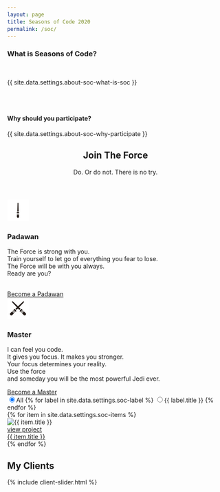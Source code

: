 ```yaml
---
layout: page
title: Seasons of Code 2020
permalink: /soc/
---
```


<!-- about-soc -->
<section class="section">
  <div class="container">
    <div class="row">
      <div class="col-lg-10 mx-auto text-center">
        <h3> What is Seasons of Code? </h3>
        <br>
        <p class="font-secondary paragraph-lg text-dark">{{ site.data.settings.about-soc-what-is-soc }}</p>
        <br>
        <br>
        <h4>  Why should you participate? </h4>
        <p class="font-secondary paragraph-lg text-dark">{{ site.data.settings.about-soc-why-participate }}</p>
      </div>
    </div>
  </div>
</section>
<!-- /about-soc -->

<!-- join the force (from old website) -->
<section id="one" class="wrapper style2">
  <header class="major_soc">
    <h2>Join The Force</h2>
    <p>Do. Or do not. There is no try.</p>
  </header>
  <div class="container_soc">
    <div class="row">
      <div class="row_soc">
        <section class="special_soc box1_soc">
          <img class="icon major_soc" src="/svg/light-siber-one.svg" />
          <h3>Padawan</h3>
          <p>The Force is strong with you. <br> Train yourself to let go of everything you fear to lose. <br> The Force will be with you always.<br> Ready are you?</p><br />
          <a target="_blank" href="https://forms.gle/6hSaLUSB8Gfeogw7A" class="button big special">Become a Padawan</a>
        </section>
      </div>
      <div class="row_soc">
        <section class="special_soc box2_soc">
          <img class="icon major_soc" src="/svg/light-siber.svg" />
          <h3>Master</h3>
          <p>I can feel you code. <br> It gives you focus. It makes you stronger. <br> Your focus determines your reality. <br> Use the force <br> and someday you will be the most powerful Jedi ever.</p>
          <a target="_blank" href="https://goo.gl/forms/1WXW4oSDwlCHD4313" class="button big special">Become a Master</a>
        </section>
      </div>
    </div>
  </div>
</section>
<!-- /join the force (from old website) --  >


<!-- soc -->
<section class="section">
  <div class="container">
    <div class="row mb-5">
      <div class="col-12">
        <div class="btn-group btn-group-toggle justify-content-center d-flex" data-toggle="buttons">
          <label class="btn btn-sm btn-primary active">
            <input type="radio" name="shuffle-filter" value="all" checked="checked" />All
          </label>
          {% for label in site.data.settings.soc-label %}
          <label class="btn btn-sm btn-primary">
            <input type="radio" name="shuffle-filter" value="{{ label.type }}" />{{ label.title }}
          </label>
          {% endfor %}
        </div>
      </div>
    </div>
    <div class="row shuffle-wrapper">
      {% for item in site.data.settings.soc-items %}
      <div class="col-lg-4 col-6 mb-4 shuffle-item" data-groups="[{% for soc in item.soc-type %}{% if forloop.first == true %}{% else %},{% endif %}&quot;{{ soc.type }}&quot;{% endfor %}]">
        <div class="position-relative rounded hover-wrapper">
          <img src="{{ site.baseurl }}/{{ item.image }}" alt="{{ item.title }}" class="img-fluid rounded w-100 d-block">
          <div class="hover-overlay">
            <div class="hover-content">
              <a class="btn btn-light btn-sm" href="{{ item.url }}">view project</a>
            </div>
          </div>
        </div>
         <a href="{{ item.url }}">{{ item.title }}</a>
      </div>
      {% endfor %}
    </div>
  </div>
</section>
<!-- /soc -->

<!-- clients -->
<section class="section bg-light">
  <div class="container">
    <div class="row">
      <div class="col-12 text-center">
        <h2 class="section-title">My Clients</h2>
      </div>
    </div>
    {% include client-slider.html %}
  </div>
</section>
<!-- /clients -->
